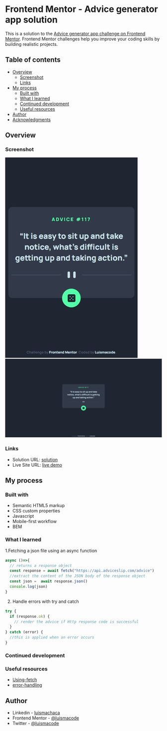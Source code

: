 # Frontend Mentor - Advice generator app solution

This is a solution to the [Advice generator app challenge on Frontend Mentor](https://www.frontendmentor.io/challenges/advice-generator-app-QdUG-13db). Frontend Mentor challenges help you improve your coding skills by building realistic projects.

## Table of contents

- [Overview](#overview)
  - [Screenshot](#screenshot)
  - [Links](#links)
- [My process](#my-process)
  - [Built with](#built-with)
  - [What I learned](#what-i-learned)
  - [Continued development](#continued-development)
  - [Useful resources](#useful-resources)
- [Author](#author)
- [Acknowledgments](#acknowledgments)

## Overview

### Screenshot

![screenshot-mobile](screenshots/advice-generator-app-mobile.jpeg)
![screenshot-desktop](screenshots/advice-generator-app-desktop.jpeg)

### Links

- Solution URL: [solution](https://www.frontendmentor.io/solutions/advicegeneratorapp-p9jJHy3RC)
- Live Site URL: [live demo](https://luismacode.github.io/advice-generator-app-main/)

## My process

### Built with

- Semantic HTML5 markup
- CSS custom properties
- Javascript
- Mobile-first workflow
- BEM

### What I learned

1.Fetching a json file using an async function

  ```js
  async ()=>{
    // returns a response object
    const response = await fetch("https://api.adviceslip.com/advice")
    //extract the content of the JSON body of the response object
    const json =  await response.json()
    console.log(json)
  }
  ```

2. Handle errors with try and catch

  ```js
  try {
    if (response.ok) {
      // render the advice if Http response code is successful
    }
  } catch (error) {
    //this is applied when an error occurs
  }
  ```

### Continued development

### Useful resources

- [Using-fetch](https://developer.mozilla.org/en-US/docs/Web/API/Fetch_API/Using_Fetch)
- [error-handling](https://web.dev/fetch-api-error-handling/)

## Author

- Linkedin - [luismachaca](www.linkedin.com/in/luismachaca)
- Frontend Mentor - [@luismacode](https://www.frontendmentor.io/profile/luismacode)
- Twitter - [@luismacode](https://www.twitter.com/luismacode)
